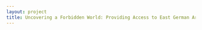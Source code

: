 ```yaml
--- 
layout: project 
title: Uncovering a Forbidden World: Providing Access to East German Art, Culture, and Politics
---
```



